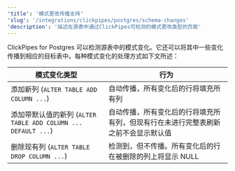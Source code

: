 ```yaml
---
'title': '模式更改传播支持'
'slug': '/integrations/clickpipes/postgres/schema-changes'
'description': '描述在源表中通过ClickPipes可检测的模式更改类型的页面'
---
```


ClickPipes for Postgres 可以检测源表中的模式变化。它还可以将其中一些变化传播到相应的目标表中。每种模式变化的处理方式如下文所述：

| 模式变化类型                                                                     | 行为                                  |
| -------------------------------------------------------------------------------- | ------------------------------------- |
| 添加新列 (`ALTER TABLE ADD COLUMN ...`)                                          | 自动传播，所有变化后的行将填充所有列                                        |
| 添加带默认值的新列 (`ALTER TABLE ADD COLUMN ... DEFAULT ...`)                   | 自动传播，所有变化后的行将填充所有列，但现有行在未进行完整表刷新之前不会显示默认值 |
| 删除现有列 (`ALTER TABLE DROP COLUMN ...`)                                       | 检测到，但不传播。所有变化后的行在被删除的列上将显示 NULL                     |
